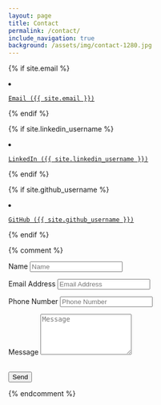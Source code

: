 ```yaml
---
layout: page
title: Contact
permalink: /contact/
include_navigation: true
background: /assets/img/contact-1280.jpg
---
```

{% if site.email %}
<li class="list-inline-item">
  <a href="mailto:{{ site.email }}">
    <span class="fa-stack fa-lg">
      <i class="fa fa-circle fa-stack-2x"></i>
      <i class="fa fa-email fa-stack-1x fa-inverse"></i>
    </span>

    Email ({{ site.email }})
  </a>
</li>
{% endif %}

{% if site.linkedin_username %}
<li class="list-inline-item">
  <a href="https://www.linkedin.com/in/{{ site.linkedin_username }}">
    <span class="fa-stack fa-lg">
      <i class="fa fa-circle fa-stack-2x"></i>
      <i class="fa fa-linkedin fa-stack-1x fa-inverse"></i>
    </span>

    LinkedIn ({{ site.linkedin_username }})
  </a>
</li>
{% endif %}

{% if site.github_username %}
<li class="list-inline-item">
  <a href="https://github.com/{{ site.github_username }}">
    <span class="fa-stack fa-lg">
      <i class="fa fa-circle fa-stack-2x"></i>
      <i class="fa fa-github fa-stack-1x fa-inverse"></i>
    </span>

    GitHub ({{ site.github_username }})
  </a>
</li>
{% endif %}

{% comment %}
<form name="sentMessage" id="contactForm" novalidate>
  <div class="control-group">
    <div class="form-group floating-label-form-group controls">
      <label>Name</label>
      <input type="text" class="form-control" placeholder="Name" id="name" required data-validation-required-message="Please enter your name.">
      <p class="help-block text-danger"></p>
    </div>
  </div>
  <div class="control-group">
    <div class="form-group floating-label-form-group controls">
      <label>Email Address</label>
      <input type="email" class="form-control" placeholder="Email Address" id="email" required data-validation-required-message="Please enter your email address.">
      <p class="help-block text-danger"></p>
    </div>
  </div>
  <div class="control-group">
    <div class="form-group col-xs-12 floating-label-form-group controls">
      <label>Phone Number</label>
      <input type="tel" class="form-control" placeholder="Phone Number" id="phone" required data-validation-required-message="Please enter your phone number.">
      <p class="help-block text-danger"></p>
    </div>
  </div>
  <div class="control-group">
    <div class="form-group floating-label-form-group controls">
      <label>Message</label>
      <textarea rows="5" class="form-control" placeholder="Message" id="message" required data-validation-required-message="Please enter a message."></textarea>
      <p class="help-block text-danger"></p>
    </div>
  </div>
  <br>
  <div id="success"></div>
  <div class="form-group">
    <button type="submit" class="btn btn-primary" id="sendMessageButton">Send</button>
  </div>
</form>
{% endcomment %}
